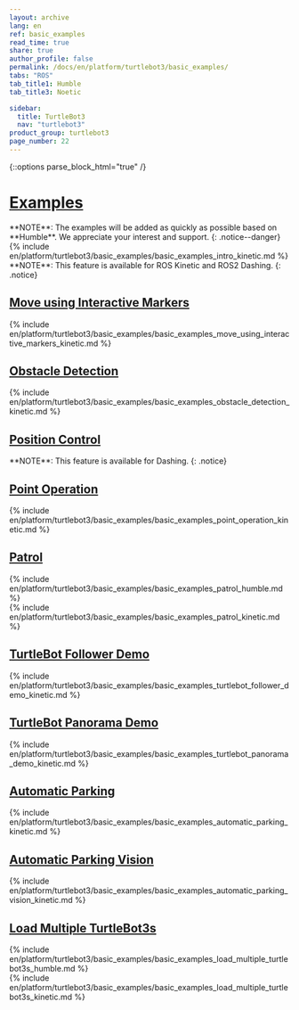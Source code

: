 ```yaml
---
layout: archive
lang: en
ref: basic_examples
read_time: true
share: true
author_profile: false
permalink: /docs/en/platform/turtlebot3/basic_examples/
tabs: "ROS"
tab_title1: Humble
tab_title3: Noetic

sidebar:
  title: TurtleBot3
  nav: "turtlebot3"
product_group: turtlebot3
page_number: 22
---
```


<style>body {counter-reset: h1 9 !important;}</style>

{::options parse_block_html="true" /}

# [Examples](#examples)

<section data-id="{{ page.tab_title1 }}" class="tab_contents">
**NOTE**: The examples will be added as quickly as possible based on **Humble**. We appreciate your interest and support. 
{: .notice--danger}
</section>

<section data-id="{{ page.tab_title3 }}" class="tab_contents">
{% include en/platform/turtlebot3/basic_examples/basic_examples_intro_kinetic.md %}
</section>

<section data-id="{{ page.tab_title3 }}" class="tab_contents">
**NOTE**: This feature is available for ROS Kinetic and ROS2 Dashing. 
{: .notice}
</section>

## [Move using Interactive Markers](#move-using-interactive-markers)

<section data-id="{{ page.tab_title3 }}" class="tab_contents">
{% include en/platform/turtlebot3/basic_examples/basic_examples_move_using_interactive_markers_kinetic.md %}
</section>

## [Obstacle Detection](#obstacle-detection)

<section data-id="{{ page.tab_title3 }}" class="tab_contents">
{% include en/platform/turtlebot3/basic_examples/basic_examples_obstacle_detection_kinetic.md %}
</section>

## [Position Control](#position-control)

<section data-id="{{ page.tab_title3 }}" class="tab_contents">
**NOTE**: This feature is available for Dashing. 
{: .notice}
</section>

## [Point Operation](#point-operation)

<section data-id="{{ page.tab_title3 }}" class="tab_contents">
{% include en/platform/turtlebot3/basic_examples/basic_examples_point_operation_kinetic.md %}
</section>

## [Patrol](#patrol)

<section data-id="{{ page.tab_title1 }}" class="tab_contents">
{% include en/platform/turtlebot3/basic_examples/basic_examples_patrol_humble.md %}
</section>

<section data-id="{{ page.tab_title3 }}" class="tab_contents">
{% include en/platform/turtlebot3/basic_examples/basic_examples_patrol_kinetic.md %}
</section>

## [TurtleBot Follower Demo](#turtlebot-follower-demo)

<section data-id="{{ page.tab_title3 }}" class="tab_contents">
{% include en/platform/turtlebot3/basic_examples/basic_examples_turtlebot_follower_demo_kinetic.md %}
</section>

## [TurtleBot Panorama Demo](#turtlebot-panorama-demo)

<section data-id="{{ page.tab_title3 }}" class="tab_contents">
{% include en/platform/turtlebot3/basic_examples/basic_examples_turtlebot_panorama_demo_kinetic.md %}
</section>

## [Automatic Parking](#automatic-parking)

<section data-id="{{ page.tab_title3 }}" class="tab_contents">
{% include en/platform/turtlebot3/basic_examples/basic_examples_automatic_parking_kinetic.md %}
</section>

## [Automatic Parking Vision](#automatic-parking-vision)

<section data-id="{{ page.tab_title3 }}" class="tab_contents">
{% include en/platform/turtlebot3/basic_examples/basic_examples_automatic_parking_vision_kinetic.md %}
</section>


## [Load Multiple TurtleBot3s](#load-multiple-turtlebot3s)

<section data-id="{{ page.tab_title1 }}" class="tab_contents"> 
{% include en/platform/turtlebot3/basic_examples/basic_examples_load_multiple_turtlebot3s_humble.md %}
</section>

<section data-id="{{ page.tab_title3 }}" class="tab_contents">
{% include en/platform/turtlebot3/basic_examples/basic_examples_load_multiple_turtlebot3s_kinetic.md %}
</section>
